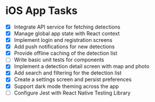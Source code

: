 # iOS App Tasks

- [x] Integrate API service for fetching detections
- [x] Manage global app state with React context
- [x] Implement login and registration screens
- [x] Add push notifications for new detections
- [x] Provide offline caching of the detection list
- [ ] Write basic unit tests for components
- [x] Implement a detection detail screen with map and photo
- [x] Add search and filtering for the detection list
- [x] Create a settings screen and persist preferences
- [x] Support dark mode theming across the app
- [ ] Configure Jest with React Native Testing Library
